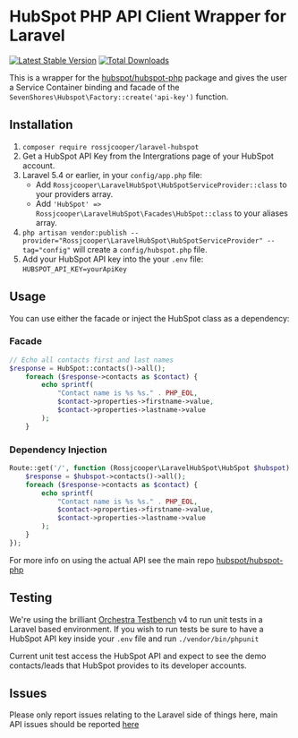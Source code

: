 # HubSpot PHP API Client Wrapper for Laravel

[![Latest Stable Version](https://poser.pugx.org/rossjcooper/laravel-hubspot/v/stable)](https://packagist.org/packages/rossjcooper/laravel-hubspot) [![Total Downloads](https://poser.pugx.org/rossjcooper/laravel-hubspot/downloads)](https://packagist.org/packages/rossjcooper/laravel-hubspot)

This is a wrapper for the [hubspot/hubspot-php](https://github.com/HubSpot/hubspot-php) package and gives the user a Service Container binding and facade of the `SevenShores\Hubspot\Factory::create('api-key')` function.

## Installation
1. `composer require rossjcooper/laravel-hubspot`
2. Get a HubSpot API Key from the Intergrations page of your HubSpot account.
3. Laravel 5.4 or earlier, in your `config/app.php` file:
    - Add `Rossjcooper\LaravelHubSpot\HubSpotServiceProvider::class` to your providers array.
    - Add `'HubSpot' => Rossjcooper\LaravelHubSpot\Facades\HubSpot::class` to your aliases array.
4. `php artisan vendor:publish --provider="Rossjcooper\LaravelHubSpot\HubSpotServiceProvider" --tag="config"` will create a `config/hubspot.php` file.
5. Add your HubSpot API key into the your `.env` file: `HUBSPOT_API_KEY=yourApiKey`

## Usage
You can use either the facade or inject the HubSpot class as a dependency:
### Facade
```php
// Echo all contacts first and last names
$response = HubSpot::contacts()->all();
    foreach ($response->contacts as $contact) {
        echo sprintf(
            "Contact name is %s %s." . PHP_EOL,
            $contact->properties->firstname->value,
            $contact->properties->lastname->value
        );
    }
```
### Dependency Injection
```php
Route::get('/', function (Rossjcooper\LaravelHubSpot\HubSpot $hubspot) {
    $response = $hubspot->contacts()->all();
    foreach ($response->contacts as $contact) {
        echo sprintf(
            "Contact name is %s %s." . PHP_EOL,
            $contact->properties->firstname->value,
            $contact->properties->lastname->value
        );
    }
});
```

For more info on using the actual API see the main repo [hubspot/hubspot-php](https://github.com/HubSpot/hubspot-php)

## Testing

We're using the brilliant [Orchestra Testbench](https://github.com/orchestral/testbench) v4 to run unit tests in a Laravel based environment. If you wish to run tests be sure to have a HubSpot API key inside your `.env` file and run `./vendor/bin/phpunit`

Current unit test access the HubSpot API and expect to see the demo contacts/leads that HubSpot provides to its developer accounts.

## Issues
Please only report issues relating to the Laravel side of things here, main API issues should be reported [here](https://github.com/ryanwinchester/hubspot-php/issues)

